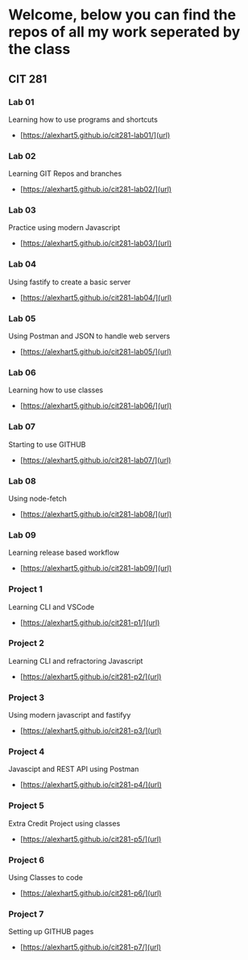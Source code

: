# Welcome, below you can find the repos of all my work seperated by the class

## CIT 281
### Lab 01
Learning how to use programs and shortcuts
- [https://alexhart5.github.io/cit281-lab01/](url)

### Lab 02
Learning GIT Repos and branches
- [https://alexhart5.github.io/cit281-lab02/](url)

### Lab 03
Practice using modern Javascript
 - [https://alexhart5.github.io/cit281-lab03/](url)
 
### Lab 04
Using fastify to create a basic server
- [https://alexhart5.github.io/cit281-lab04/](url)

### Lab 05
Using Postman and JSON to handle web servers
- [https://alexhart5.github.io/cit281-lab05/](url)

### Lab 06
Learning how to use classes
- [https://alexhart5.github.io/cit281-lab06/](url)

### Lab 07
Starting to use GITHUB
- [https://alexhart5.github.io/cit281-lab07/](url)

### Lab 08
Using node-fetch
- [https://alexhart5.github.io/cit281-lab08/](url)

### Lab 09
Learning release based workflow
- [https://alexhart5.github.io/cit281-lab09/](url)

### Project 1
Learning CLI and VSCode
- [https://alexhart5.github.io/cit281-p1/](url)

### Project 2
Learning CLI and refractoring Javascript
- [https://alexhart5.github.io/cit281-p2/](url)

### Project 3
Using modern javascript and fastifyy
- [https://alexhart5.github.io/cit281-p3/](url)

### Project 4
Javascipt and REST API using Postman
- [https://alexhart5.github.io/cit281-p4/](url)

### Project 5
Extra Credit Project using classes
- [https://alexhart5.github.io/cit281-p5/](url)

### Project 6
Using Classes to code
- [https://alexhart5.github.io/cit281-p6/](url)

### Project 7
Setting up GITHUB pages
- [https://alexhart5.github.io/cit281-p7/](url)

